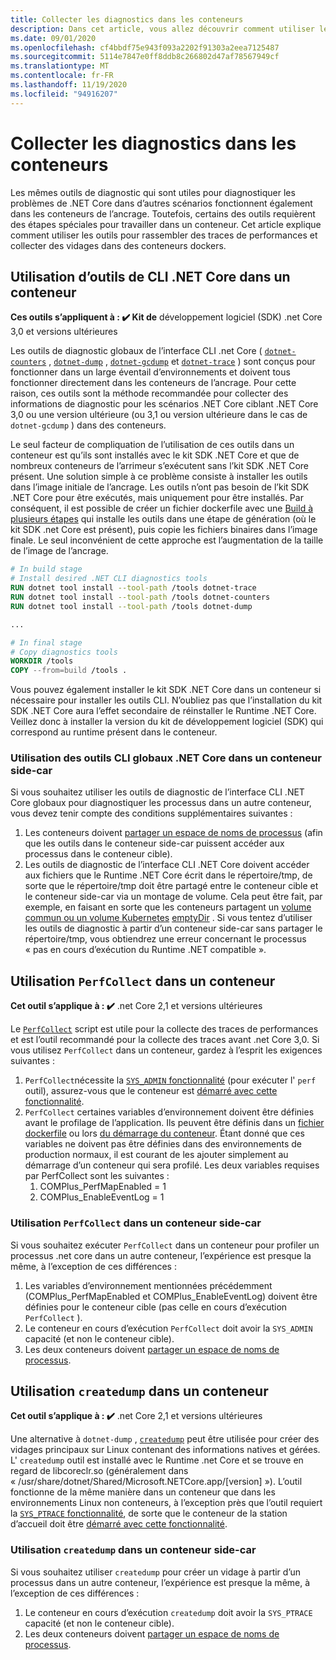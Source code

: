 ```yaml
---
title: Collecter les diagnostics dans les conteneurs
description: Dans cet article, vous allez découvrir comment utiliser les outils de diagnostic de .NET Core dans les conteneurs de l’ancrage.
ms.date: 09/01/2020
ms.openlocfilehash: cf4bbdf75e943f093a2202f91303a2eea7125487
ms.sourcegitcommit: 5114e7847e0ff8ddb8c266802d47af78567949cf
ms.translationtype: MT
ms.contentlocale: fr-FR
ms.lasthandoff: 11/19/2020
ms.locfileid: "94916207"
---
```

# <a name="collect-diagnostics-in-containers"></a>Collecter les diagnostics dans les conteneurs

Les mêmes outils de diagnostic qui sont utiles pour diagnostiquer les problèmes de .NET Core dans d’autres scénarios fonctionnent également dans les conteneurs de l’ancrage. Toutefois, certains des outils requièrent des étapes spéciales pour travailler dans un conteneur. Cet article explique comment utiliser les outils pour rassembler des traces de performances et collecter des vidages dans des conteneurs dockers.

## <a name="using-net-core-cli-tools-in-a-container"></a>Utilisation d’outils de CLI .NET Core dans un conteneur

**Ces outils s’appliquent à : ✔️ Kit de** développement logiciel (SDK) .net Core 3,0 et versions ultérieures

Les outils de diagnostic globaux de l’interface CLI .net Core ( [`dotnet-counters`](dotnet-counters.md) , [`dotnet-dump`](dotnet-dump.md) , [`dotnet-gcdump`](dotnet-gcdump.md) et [`dotnet-trace`](dotnet-trace.md) ) sont conçus pour fonctionner dans un large éventail d’environnements et doivent tous fonctionner directement dans les conteneurs de l’ancrage. Pour cette raison, ces outils sont la méthode recommandée pour collecter des informations de diagnostic pour les scénarios .NET Core ciblant .NET Core 3,0 ou une version ultérieure (ou 3,1 ou version ultérieure dans le cas de `dotnet-gcdump` ) dans des conteneurs.

Le seul facteur de compliquation de l’utilisation de ces outils dans un conteneur est qu’ils sont installés avec le kit SDK .NET Core et que de nombreux conteneurs de l’arrimeur s’exécutent sans l’kit SDK .NET Core présent. Une solution simple à ce problème consiste à installer les outils dans l’image initiale de l’ancrage. Les outils n’ont pas besoin de l’kit SDK .NET Core pour être exécutés, mais uniquement pour être installés. Par conséquent, il est possible de créer un fichier dockerfile avec une [Build à plusieurs étapes](https://docs.docker.com/develop/develop-images/multistage-build/) qui installe les outils dans une étape de génération (où le kit SDK .net Core est présent), puis copie les fichiers binaires dans l’image finale. Le seul inconvénient de cette approche est l’augmentation de la taille de l’image de l’ancrage.

```dockerfile
# In build stage
# Install desired .NET CLI diagnostics tools
RUN dotnet tool install --tool-path /tools dotnet-trace
RUN dotnet tool install --tool-path /tools dotnet-counters
RUN dotnet tool install --tool-path /tools dotnet-dump

...

# In final stage
# Copy diagnostics tools
WORKDIR /tools
COPY --from=build /tools .
```

Vous pouvez également installer le kit SDK .NET Core dans un conteneur si nécessaire pour installer les outils CLI. N’oubliez pas que l’installation du kit SDK .NET Core aura l’effet secondaire de réinstaller le Runtime .NET Core. Veillez donc à installer la version du kit de développement logiciel (SDK) qui correspond au runtime présent dans le conteneur.

### <a name="using-net-core-global-cli-tools-in-a-sidecar-container"></a>Utilisation des outils CLI globaux .NET Core dans un conteneur side-car

Si vous souhaitez utiliser les outils de diagnostic de l’interface CLI .NET Core globaux pour diagnostiquer les processus dans un autre conteneur, vous devez tenir compte des conditions supplémentaires suivantes :

1. Les conteneurs doivent [partager un espace de noms de processus](https://docs.docker.com/engine/reference/run/#pid-settings---pid) (afin que les outils dans le conteneur side-car puissent accéder aux processus dans le conteneur cible).
2. Les outils de diagnostic de l’interface CLI .NET Core doivent accéder aux fichiers que le Runtime .NET Core écrit dans le répertoire/tmp, de sorte que le répertoire/tmp doit être partagé entre le conteneur cible et le conteneur side-car via un montage de volume. Cela peut être fait, par exemple, en faisant en sorte que les conteneurs partagent un [volume commun ou un volume Kubernetes](https://docs.docker.com/storage/volumes/#create-and-manage-volumes) [emptyDir](https://kubernetes.io/docs/concepts/storage/volumes/#emptydir) . Si vous tentez d’utiliser les outils de diagnostic à partir d’un conteneur side-car sans partager le répertoire/tmp, vous obtiendrez une erreur concernant le processus « pas en cours d’exécution du Runtime .NET compatible ».

## <a name="using-perfcollect-in-a-container"></a>Utilisation `PerfCollect` dans un conteneur

**Cet outil s’applique à : ✔️** .net Core 2,1 et versions ultérieures

Le [`PerfCollect`](./trace-perfcollect-lttng.md) script est utile pour la collecte des traces de performances et est l’outil recommandé pour la collecte des traces avant .net Core 3,0. Si vous utilisez `PerfCollect` dans un conteneur, gardez à l’esprit les exigences suivantes :

1. `PerfCollect`nécessite la [ `SYS_ADMIN` fonctionnalité](https://man7.org/linux/man-pages/man7/capabilities.7.html) (pour exécuter l' `perf` outil), assurez-vous que le conteneur est [démarré avec cette fonctionnalité](https://docs.docker.com/engine/reference/run/#runtime-privilege-and-linux-capabilities).
2. `PerfCollect` certaines variables d’environnement doivent être définies avant le profilage de l’application. Ils peuvent être définis dans un [fichier dockerfile](https://docs.docker.com/engine/reference/builder/#env) ou lors [du démarrage du conteneur](https://docs.docker.com/engine/reference/run/#env-environment-variables). Étant donné que ces variables ne doivent pas être définies dans des environnements de production normaux, il est courant de les ajouter simplement au démarrage d’un conteneur qui sera profilé. Les deux variables requises par PerfCollect sont les suivantes :
    1. COMPlus_PerfMapEnabled = 1
    1. COMPlus_EnableEventLog = 1

### <a name="using-perfcollect-in-a-sidecar-container"></a>Utilisation `PerfCollect` dans un conteneur side-car

Si vous souhaitez exécuter `PerfCollect` dans un conteneur pour profiler un processus .net core dans un autre conteneur, l’expérience est presque la même, à l’exception de ces différences :

1. Les variables d’environnement mentionnées précédemment (COMPlus_PerfMapEnabled et COMPlus_EnableEventLog) doivent être définies pour le conteneur cible (pas celle en cours d’exécution `PerfCollect` ).
2. Le conteneur en cours d’exécution `PerfCollect` doit avoir la `SYS_ADMIN` capacité (et non le conteneur cible).
3. Les deux conteneurs doivent [partager un espace de noms de processus](https://docs.docker.com/engine/reference/run/#pid-settings---pid).

## <a name="using-createdump-in-a-container"></a>Utilisation `createdump` dans un conteneur

**Cet outil s’applique à : ✔️** .net Core 2,1 et versions ultérieures

Une alternative à `dotnet-dump` , [`createdump`](https://github.com/dotnet/runtime/blob/master/docs/design/coreclr/botr/xplat-minidump-generation.md) peut être utilisée pour créer des vidages principaux sur Linux contenant des informations natives et gérées. L' `createdump` outil est installé avec le Runtime .net Core et se trouve en regard de libcoreclr.so (généralement dans « /usr/share/dotnet/Shared/Microsoft.NETCore.app/[version] »). L’outil fonctionne de la même manière dans un conteneur que dans les environnements Linux non conteneurs, à l’exception près que l’outil requiert la [ `SYS_PTRACE` fonctionnalité](https://man7.org/linux/man-pages/man7/capabilities.7.html), de sorte que le conteneur de la station d’accueil doit être [démarré avec cette fonctionnalité](https://docs.docker.com/engine/reference/run/#runtime-privilege-and-linux-capabilities).

### <a name="using-createdump-in-a-sidecar-container"></a>Utilisation `createdump` dans un conteneur side-car

Si vous souhaitez utiliser `createdump` pour créer un vidage à partir d’un processus dans un autre conteneur, l’expérience est presque la même, à l’exception de ces différences :

1. Le conteneur en cours d’exécution `createdump` doit avoir la `SYS_PTRACE` capacité (et non le conteneur cible).
2. Les deux conteneurs doivent [partager un espace de noms de processus](https://docs.docker.com/engine/reference/run/#pid-settings---pid).
